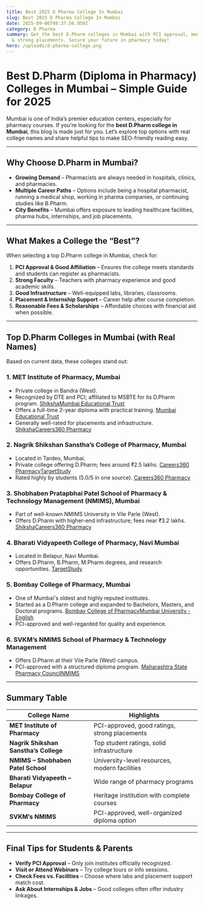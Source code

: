 ```yaml
---
title: Best 2025 D Pharma College In Mumbai
slug: Best 2025 D Pharma College In Mumbai
date: 2025-09-06T08:37:56.959Z
category: D Pharma
summary: Get the best D.Pharm colleges in Mumbai with PCI approval, modern labs
  & strong placements. Secure your future in pharmacy today!
hero: /uploads/d-pharma-college.png
---
```

<!--StartFragment-->

# Best D.Pharm (Diploma in Pharmacy) Colleges in Mumbai – Simple Guide for 2025

Mumbai is one of India’s premier education centers, especially for pharmacy courses. If you're looking for the **best D.Pharm college in Mumbai**, this blog is made just for you. Let’s explore top options with real college names and share helpful tips to make SEO-friendly reading easy.

- - -

## Why Choose D.Pharm in Mumbai?

* **Growing Demand** – Pharmacists are always needed in hospitals, clinics, and pharmacies.
* **Multiple Career Paths** – Options include being a hospital pharmacist, running a medical shop, working in pharma companies, or continuing studies like B.Pharm.
* **City Benefits** – Mumbai offers exposure to leading healthcare facilities, pharma hubs, internships, and job placements.

- - -

## What Makes a College the “Best”?

When selecting a top D.Pharm college in Mumbai, check for:

1. **PCI Approval & Good Affiliation** – Ensures the college meets standards and students can register as pharmacists.
2. **Strong Faculty** – Teachers with pharmacy experience and good academic skills.
3. **Good Infrastructure** – Well-equipped labs, libraries, classrooms.
4. **Placement & Internship Support** – Career help after course completion.
5. **Reasonable Fees & Scholarships** – Affordable choices with financial aid when possible.

- - -

## Top D.Pharm Colleges in Mumbai (with Real Names)

Based on current data, these colleges stand out:

### 1. MET Institute of Pharmacy, Mumbai

* Private college in Bandra (West).
* Recognized by DTE and PCI; affiliated to MSBTE for its D.Pharm program. [Shiksha](https://www.shiksha.com/medicine-health-sciences/pharmacy/colleges/diploma-courses-mumbai-all?utm_source=chatgpt.com)[Mumbai Educational Trust](https://www.met.edu/institute/institute_of_pharmacy/DPharm?utm_source=chatgpt.com)
* Offers a full-time 2-year diploma with practical training. [Mumbai Educational Trust](https://www.met.edu/institute/institute_of_pharmacy/DPharm?utm_source=chatgpt.com)
* Generally well-rated for placements and infrastructure. [Shiksha](https://www.shiksha.com/medicine-health-sciences/pharmacy/colleges/diploma-courses-mumbai-all?utm_source=chatgpt.com)[Careers360 Pharmacy](https://pharmacy.careers360.com/colleges/list-of-diploma-pharmacy-colleges-in-mumbai?utm_source=chatgpt.com)

### 2. **Nagrik Shikshan Sanstha’s College of Pharmacy, Mumbai**

* Located in Tardeo, Mumbai.
* Private college offering D.Pharm; fees around ₹2.5 lakhs. [Careers360 Pharmacy](https://pharmacy.careers360.com/colleges/list-of-diploma-pharmacy-colleges-in-mumbai?utm_source=chatgpt.com)[TargetStudy](https://targetstudy.com/colleges/dpharma-diploma-colleges-in-mumbai.html?utm_source=chatgpt.com)
* Rated highly by students (5.0/5 in one source). [Careers360 Pharmacy](https://pharmacy.careers360.com/colleges/list-of-diploma-pharmacy-colleges-in-mumbai?utm_source=chatgpt.com)

### 3. **Shobhaben Pratapbhai Patel School of Pharmacy & Technology Management (NMIMS), Mumbai**

* Part of well-known NMIMS University in Vile Parle (West).
* Offers D.Pharm with higher-end infrastructure; fees near ₹3.2 lakhs. [Shiksha](https://www.shiksha.com/medicine-health-sciences/pharmacy/colleges/diploma-courses-mumbai-all?utm_source=chatgpt.com)[Careers360 Pharmacy](https://pharmacy.careers360.com/colleges/list-of-diploma-pharmacy-colleges-in-mumbai?utm_source=chatgpt.com)

### 4. **Bharati Vidyapeeth College of Pharmacy, Navi Mumbai**

* Located in Belapur, Navi Mumbai.
* Offers D.Pharm, B.Pharm, M.Pharm degrees, and research opportunities. [TargetStudy](https://targetstudy.com/colleges/dpharma-diploma-colleges-in-mumbai.html?utm_source=chatgpt.com)

### 5. **Bombay College of Pharmacy, Mumbai**

* One of Mumbai's oldest and highly reputed institutes.
* Started as a D.Pharm college and expanded to Bachelors, Masters, and Doctoral programs. [Bombay College of Pharmacy](https://www.bcp.edu.in/?utm_source=chatgpt.com)[Mumbai University - English](https://old.mu.ac.in/wp-content/uploads/2017/05/Pharmacy-CAP-Cluster-List.pdf?utm_source=chatgpt.com)
* PCI-approved and well-regarded for quality and experience.

### 6. **SVKM’s NMIMS School of Pharmacy & Technology Management**

* Offers D.Pharm at their Vile Parle (West) campus.
* PCI-approved with a structured diploma program. [Maharashtra State Pharmacy Council](https://mspcindia.org/Download/Docs/pci%20approved%20diploma%20colleges.pdf?utm_source=chatgpt.com)[NMIMS](https://www.nmims.edu/diploma-certificate-pharmacy?utm_source=chatgpt.com)

- - -

## Summary Table

| College Name                          | Highlights                                    |
| ------------------------------------- | --------------------------------------------- |
| **MET Institute of Pharmacy**         | PCI-approved, good ratings, strong placements |
| **Nagrik Shikshan Sanstha’s College** | Top student ratings, solid infrastructure     |
| **NMIMS – Shobhaben Patel School**    | University-level resources, modern facilities |
| **Bharati Vidyapeeth – Belapur**      | Wide range of pharmacy programs               |
| **Bombay College of Pharmacy**        | Heritage institution with complete courses    |
| **SVKM’s NMIMS**                      | PCI-approved, well-organized diploma option   |

- - -

## Final Tips for Students & Parents

* **Verify PCI Approval** – Only join institutes officially recognized.
* **Visit or Attend Webinars** – Try college tours or info sessions.
* **Check Fees vs. Facilities** – Choose where labs and placement support match cost.
* **Ask About Internships & Jobs** – Good colleges often offer industry linkages.

<!--EndFragment-->
